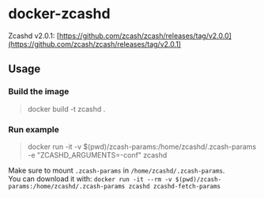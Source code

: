 # docker-zcashd

Zcashd v2.0.1: [https://github.com/zcash/zcash/releases/tag/v2.0.0](https://github.com/zcash/zcash/releases/tag/v2.0.1)

## Usage

### Build the image

> docker build -t zcashd .

### Run example

> docker run -it -v $(pwd)/zcash-params:/home/zcashd/.zcash-params -e "ZCASHD_ARGUMENTS=-conf" zcashd

Make sure to mount `.zcash-params` in `/home/zcashd/.zcash-params`.\
You can download it with: `docker run -it --rm -v $(pwd)/zcash-params:/home/zcashd/.zcash-params zcashd zcashd-fetch-params`
